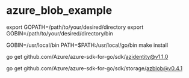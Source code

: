 # azure_blob_example


export GOPATH=/path/to/your/desired/directory
export GOBIN=/path/to/your/desired/directory/bin

GOBIN=/usr/local/bin PATH=$PATH:/usr/local/go/bin make install


go get github.com/Azure/azure-sdk-for-go/sdk/azidentity@v1.1.0 

go get github.com/Azure/azure-sdk-for-go/sdk/storage/azblob@v0.4.1
